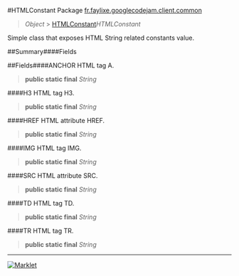 #HTMLConstant
Package [fr.faylixe.googlecodejam.client.common](README.md)<br>

> *Object* > [HTMLConstant](HTMLConstant.md)*HTMLConstant*
<p>Simple class that exposes HTML String related constants value.</p>
##Summary####Fields

##Fields####ANCHOR
HTML tag A.
> **public static final** *String*

####H3
HTML tag H3.
> **public static final** *String*

####HREF
HTML attribute HREF.
> **public static final** *String*

####IMG
HTML tag IMG.
> **public static final** *String*

####SRC
HTML attribute SRC.
> **public static final** *String*

####TD
HTML tag TD.
> **public static final** *String*

####TR
HTML tag TR.
> **public static final** *String*

---

[![Marklet](https://img.shields.io/badge/Generated%20by-Marklet-green.svg)](https://github.com/Faylixe/marklet)